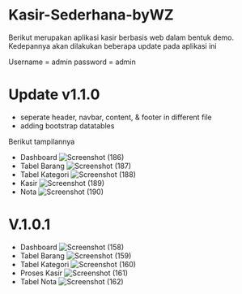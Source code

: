 # Kasir-Sederhana-byWZ

Berikut merupakan aplikasi kasir berbasis web dalam bentuk demo. Kedepannya akan dilakukan beberapa update pada aplikasi ini

Username = admin
password = admin

# Update v1.1.0
- seperate header, navbar, content, & footer in different file
- adding bootstrap datatables

Berikut tampilannya
- Dashboard
  ![Screenshot (186)](https://github.com/Wz-00/Kasir-Sederhana-byWZ/assets/75877082/232a1238-475a-42d5-a115-25fea570fa3d)
- Tabel Barang
  ![Screenshot (187)](https://github.com/Wz-00/Kasir-Sederhana-byWZ/assets/75877082/46fde7e3-f2f3-4ab4-bf4d-9ba058cc636e)
- Tabel Kategori
  ![Screenshot (188)](https://github.com/Wz-00/Kasir-Sederhana-byWZ/assets/75877082/35879b63-08ba-44df-840f-994d1684b937)
- Kasir
  ![Screenshot (189)](https://github.com/Wz-00/Kasir-Sederhana-byWZ/assets/75877082/ea1c9422-a6c4-4d46-86ba-62886f3a7907)
- Nota
  ![Screenshot (190)](https://github.com/Wz-00/Kasir-Sederhana-byWZ/assets/75877082/8ffede7f-0fed-4c2c-bdc9-e6a21210fd5e)



# V.1.0.1
- Dashboard
![Screenshot (158)](https://github.com/Wz-00/Kasir-Sederhana-byWZ/assets/75877082/2b37e7bb-ab29-4ade-9761-fdbb84a6d89b)
- Tabel Barang
![Screenshot (159)](https://github.com/Wz-00/Kasir-Sederhana-byWZ/assets/75877082/f813a36c-191a-4266-b448-1feb9b7194d9)
- Tabel Kategori
![Screenshot (160)](https://github.com/Wz-00/Kasir-Sederhana-byWZ/assets/75877082/3efa2b0d-3abe-4908-8034-2f1aaebc2b1b)
- Proses Kasir
![Screenshot (161)](https://github.com/Wz-00/Kasir-Sederhana-byWZ/assets/75877082/381d6395-97c9-4781-8bb5-82d5a5468696)
- Tabel Nota
![Screenshot (162)](https://github.com/Wz-00/Kasir-Sederhana-byWZ/assets/75877082/ccb8b684-d003-4a7a-b593-b4af43e5970a)
